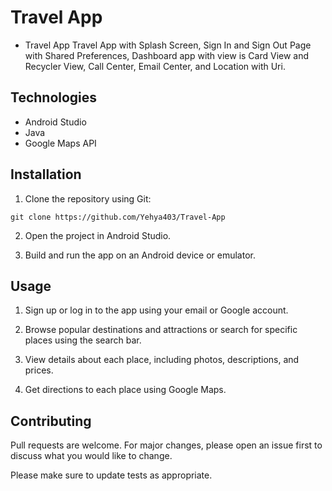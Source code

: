 # Travel App

- Travel App Travel App with Splash Screen, Sign In and Sign Out Page with Shared Preferences, Dashboard app with view is Card View and Recycler View, Call Center, Email Center, and Location with Uri.

## Technologies

- Android Studio
- Java
- Google Maps API

## Installation

1. Clone the repository using Git:

```
git clone https://github.com/Yehya403/Travel-App
```

2. Open the project in Android Studio.

3. Build and run the app on an Android device or emulator.

## Usage

1. Sign up or log in to the app using your email or Google account.

2. Browse popular destinations and attractions or search for specific places using the search bar.

3. View details about each place, including photos, descriptions, and prices.

4. Get directions to each place using Google Maps.

## Contributing

Pull requests are welcome. For major changes, please open an issue first to discuss what you would like to change.

Please make sure to update tests as appropriate.
